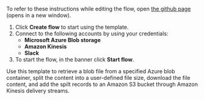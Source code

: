 
To refer to these instructions while editing the flow, open [the github page](https://github.com/ot4i/app-connect-templates/blob/main/resources/markdown/Integrate%20data%20between%20Microsoft%20Azure%20Blob%20storage%20and%20Amazon%20Kinesis_instructions.md) (opens in a new window).

1. Click **Create flow** to start using the template.
2. Connect to the following accounts by using your credentials:
   - **Microsoft Azure Blob storage** 
   - **Amazon Kinesis**
   - **Slack**
3. To start the flow, in the banner click **Start flow**.

Use this template to retrieve a blob file from a specified Azure blob container, split the content into a user-defined file size, download the file content, and add the spilt records to an Amazon S3 bucket through Amazon Kinesis delivery streams.

